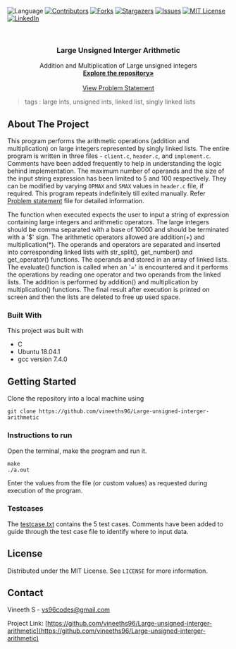 ![Language](https://img.shields.io/badge/language-C-blue) [![Contributors][contributors-shield]][contributors-url] [![Forks][forks-shield]][forks-url] [![Stargazers][stars-shield]][stars-url] [![Issues][issues-shield]][issues-url] [![MIT License][license-shield]][license-url] [![LinkedIn][linkedin-shield]][linkedin-url]

<!-- PROJECT LOGO -->
<br />

<p align="center">
  <h3 align="center">Large Unsigned Interger Arithmetic</h3>
  <p align="center">
    Addition and Multiplication of Large unsigned integers 
    <br />
    <a href=https://github.com/vineeths96/Large-unsigned-interger-arithmetic><strong>Explore the repository»</strong></a>
    <br />
    <br />
    <a href=https://github.com/vineeths96/Large-unsigned-interger-arithmetic/blob/master/Problem%20Statement.pdf>View Problem Statement</a>
    </p>




</p>

> tags : large ints, unsigned ints, linked list, singly linked lists



<!-- ABOUT THE PROJECT -->

## About The Project

This program performs the arithmetic operations (addition and multiplication) on large integers represented by singly linked lists. The entire program is written in three files - `client.c`, `header.c`, and `implement.c`. Comments have been added frequently to help in understanding the logic behind implementation. The maximum number of operands and the size of the input string expression has been limited to 5 and 100 respectively. They can be modified by varying `OPMAX`  and `SMAX` values in `header.c` file, if required. This program repeats indefinitely till exited manually. Refer [Problem statement](./Problem%20Statement.pdf) file for detailed information.

The function when executed expects the user to input a string of expression containing large integers and arithmetic operators. The large integers should be comma separated with a base of 10000 and should be terminated with a '$' sign. The arithmetic operators allowed are addition(+) and multiplication(*). The operands and operators are separated and inserted into corresponding linked lists with str_split(), get_number() and get_operator() functions. The operands and stored in an array of linked lists. The evaluate() function is called when an '=' is encountered and it performs the operations by reading one operator and two operands from the linked lists. The addition is performed by addition() and multiplication by multiplication() functions. The final result after execution is printed on screen and then the lists are deleted to free up used space. 

### Built With
This project was built with 

* C
* Ubuntu 18.04.1 
* gcc version 7.4.0



<!-- GETTING STARTED -->

## Getting Started

Clone the repository into a local machine using

```shell
git clone https://github.com/vineeths96/Large-unsigned-interger-arithmetic
```

### Instructions to run

Open the terminal, make the program and run it. 

```shell
make
./a.out
```

Enter the values from the file (or custom values) as requested during execution of the program.

### Testcases

The [testcase.txt](./testcase.txt) contains the 5 test cases. Comments have been added to guide through the test case file to identify where to input data.



<!-- LICENSE -->

## License

Distributed under the MIT License. See `LICENSE` for more information.



<!-- CONTACT -->
## Contact

Vineeth S - vs96codes@gmail.com

Project Link: [https://github.com/vineeths96/Large-unsigned-interger-arithmetic](https://github.com/vineeths96/Large-unsigned-interger-arithmetic)




<!-- MARKDOWN LINKS & IMAGES -->
<!-- https://www.markdownguide.org/basic-syntax/#reference-style-links -->

[contributors-shield]: https://img.shields.io/github/contributors/vineeths96/Large-unsigned-interger-arithmetic.svg?style=flat-square
[contributors-url]: https://github.com/vineeths96/Large-unsigned-interger-arithmetic/graphs/contributors
[forks-shield]: https://img.shields.io/github/forks/vineeths96/Large-unsigned-interger-arithmetic.svg?style=flat-square
[forks-url]: https://github.com/vineeths96/Large-unsigned-interger-arithmetic/network/members
[stars-shield]: https://img.shields.io/github/stars/vineeths96/Large-unsigned-interger-arithmetic.svg?style=flat-square
[stars-url]: https://github.com/vineeths96/Large-unsigned-interger-arithmetic/stargazers
[issues-shield]: https://img.shields.io/github/issues/vineeths96/Large-unsigned-interger-arithmetic.svg?style=flat-square
[issues-url]: https://github.com/vineeths96/Large-unsigned-interger-arithmetic/issues
[license-shield]: https://img.shields.io/badge/License-MIT-yellow.svg
[license-url]: https://github.com/vineeths96/Large-unsigned-interger-arithmetic/blob/master/LICENSE
[linkedin-shield]: https://img.shields.io/badge/-LinkedIn-black.svg?style=flat-square&logo=linkedin&colorB=555
[linkedin-url]: https://linkedin.com/in/vineeths

